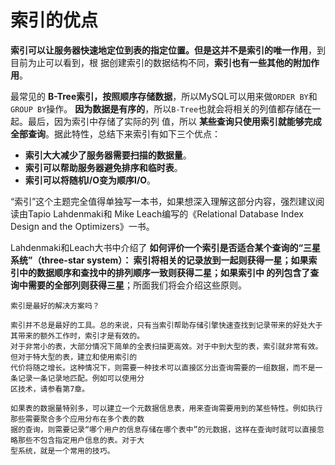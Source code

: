 索引的优点
================================================================================
**索引可以让服务器快速地定位到表的指定位置。但是这并不是索引的唯一作用**，到目前为止可以看到，根
据创建索引的数据结构不同，**索引也有一些其他的附加作用**。

最常见的 **B-Tree索引，按照顺序存储数据**，所以MySQL可以用来做`ORDER BY`和`GROUP BY`操作。
**因为数据是有序的**，所以`B-Tree`也就会将相关的列值都存储在一起。最后，因为索引中存储了实际的列
值，所以 **某些查询只使用索引就能够完成全部查询**。据此特性，总结下来索引有如下三个优点：
+ **索引大大减少了服务器需要扫描的数据量**。
+ **索引可以帮助服务器避免排序和临时表**。
+ **索引可以将随机I/O变为顺序I/O**。

“索引”这个主题完全值得单独写一本书，如果想深入理解这部分内容，强烈建议阅读由Tapio Lahdenmaki和
Mike Leach编写的《Relational Database Index Design and the Optimizers》一书。

Lahdenmaki和Leach大书中介绍了 **如何评价一个索引是否适合某个查询的“三星系统”（three-star system）：
索引将相关的记录放到一起则获得一星；如果索引中的数据顺序和查找中的排列顺序一致则获得二星；如果索引中
的列包含了查询中需要的全部列则获得三星**；所面我们将会介绍这些原则。

```
索引是最好的解决方案吗？

索引并不总是最好的工具。总的来说，只有当索引帮助存储引擎快速查找到记录带来的好处大于其带来的额外工作时，索引才是有效的。
对于非常小的表，大部分情况下简单的全表扫描更高效。对于中到大型的表，索引就非常有效。但对于特大型的表，建立和使用索引的
代价将随之增长。这种情况下，则需要一种技术可以直接区分出查询需要的一组数据，而不是一条记录一条记录地匹配。例如可以使用分
区技术，请参看第7章。

如果表的数据量特别多，可以建立一个元数据信息表，用来查询需要用到的某些特性。例如执行那些需要聚合多个应用分布在多个表的数
据的查询，则需要记录“哪个用户的信息存储在哪个表中”的元数据，这样在查询时就可以直接忽略那些不包含指定用户信息的表。对于大
型系统，就是一个常用的技巧。
```
